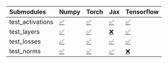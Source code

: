 | Submodules       | Numpy                                                                                                                           | Torch                                                                                                                           | Jax                                                                                                                             | Tensorflow                                                                                                                      |
|:-----------------|:--------------------------------------------------------------------------------------------------------------------------------|:--------------------------------------------------------------------------------------------------------------------------------|:--------------------------------------------------------------------------------------------------------------------------------|:--------------------------------------------------------------------------------------------------------------------------------|
| test_activations | <a href="https://github.com/unifyai/ivy/runs/7819762681?check_suite_focus=true" rel="noopener noreferrer" target="_blank">✅</a> | <a href="https://github.com/unifyai/ivy/runs/7819762806?check_suite_focus=true" rel="noopener noreferrer" target="_blank">✅</a> | <a href="https://github.com/unifyai/ivy/runs/7819762932?check_suite_focus=true" rel="noopener noreferrer" target="_blank">✅</a> | <a href="https://github.com/unifyai/ivy/runs/7819763022?check_suite_focus=true" rel="noopener noreferrer" target="_blank">✅</a> |
| test_layers      | <a href="https://github.com/unifyai/ivy/runs/7819762705?check_suite_focus=true" rel="noopener noreferrer" target="_blank">✅</a> | <a href="https://github.com/unifyai/ivy/runs/7819762845?check_suite_focus=true" rel="noopener noreferrer" target="_blank">✅</a> | <a href="https://github.com/unifyai/ivy/runs/7819762955?check_suite_focus=true" rel="noopener noreferrer" target="_blank">❌</a> | <a href="https://github.com/unifyai/ivy/runs/7819763051?check_suite_focus=true" rel="noopener noreferrer" target="_blank">✅</a> |
| test_losses      | <a href="https://github.com/unifyai/ivy/runs/7819762736?check_suite_focus=true" rel="noopener noreferrer" target="_blank">✅</a> | <a href="https://github.com/unifyai/ivy/runs/7819762876?check_suite_focus=true" rel="noopener noreferrer" target="_blank">✅</a> | <a href="https://github.com/unifyai/ivy/runs/7819762974?check_suite_focus=true" rel="noopener noreferrer" target="_blank">✅</a> | <a href="https://github.com/unifyai/ivy/runs/7819763072?check_suite_focus=true" rel="noopener noreferrer" target="_blank">✅</a> |
| test_norms       | <a href="https://github.com/unifyai/ivy/runs/7819762769?check_suite_focus=true" rel="noopener noreferrer" target="_blank">✅</a> | <a href="https://github.com/unifyai/ivy/runs/7819762904?check_suite_focus=true" rel="noopener noreferrer" target="_blank">✅</a> | <a href="https://github.com/unifyai/ivy/runs/7819762994?check_suite_focus=true" rel="noopener noreferrer" target="_blank">✅</a> | <a href="https://github.com/unifyai/ivy/runs/7819763095?check_suite_focus=true" rel="noopener noreferrer" target="_blank">❌</a> |